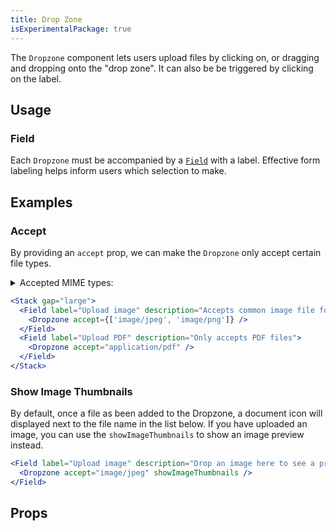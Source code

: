 ```yaml
---
title: Drop Zone
isExperimentalPackage: true
---
```


The `Dropzone` component lets users upload files by clicking on, or dragging and
dropping onto the "drop zone". It can also be be triggered by clicking on the
label.

## Usage

### Field

Each `Dropzone` must be accompanied by a [`Field`](/package/field) with a label.
Effective form labeling helps inform users which selection to make.

## Examples

### Accept

By providing an `accept` prop, we can make the `Dropzone` only accept certain
file types.

<details>
<summary><Text inline weight="semibold">Accepted MIME types:</Text></summary>
<br />

- `audio/*`
- `audio/mpeg`
- `audio/wav`
- `image/*`
- `image/gif`
- `image/heic`
- `image/jpeg`
- `image/png`
- `image/svg+xml`
- `image/tiff`
- `image/webp`
- `text/*`
- `text/csv`
- `text/plain`
- `text/rtf`
- `video/*`
- `video/mp4`
- `video/mpeg`
- `application/msword`
- `application/pdf`
- `application/rtf`
- `application/vnd.ms-excel`
- `application/vnd.openxmlformats-officedocument.spreadsheetml.sheet` (.xlsx)
- `application/vnd.openxmlformats-officedocument.wordprocessingml.document`
  (.docx)
- `application/zip`

</details>

```jsx live
<Stack gap="large">
  <Field label="Upload image" description="Accepts common image file formats">
    <Dropzone accept={['image/jpeg', 'image/png']} />
  </Field>
  <Field label="Upload PDF" description="Only accepts PDF files">
    <Dropzone accept="application/pdf" />
  </Field>
</Stack>
```

### Show Image Thumbnails

By default, once a file as been added to the Dropzone, a document icon will
displayed next to the file name in the list below. If you have uploaded an
image, you can use the `showImageThumbnails` to show an image preview instead.

```jsx live
<Field label="Upload image" description="Drop an image here to see a preview">
  <Dropzone accept="image/jpeg" showImageThumbnails />
</Field>
```

## Props

<PropsTable displayName="Dropzone" />
